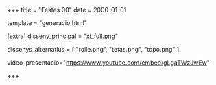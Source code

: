 +++
title = "Festes 00"
date = 2000-01-01

template = "generacio.html"

[extra]
disseny_principal = "xi_full.png"

dissenys_alternatius = [
    "rolle.png",
    "tetas.png",
    "topo.png"
]

video_presentacio="https://www.youtube.com/embed/gLgaTWzJwEw"

+++
